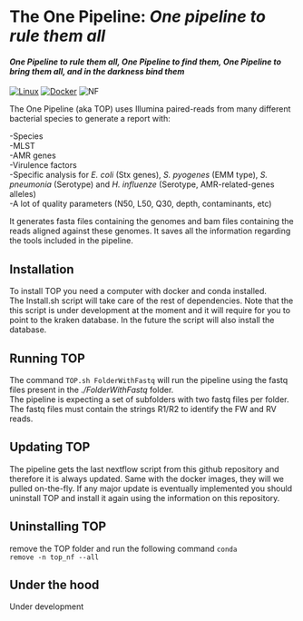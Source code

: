 # The One Pipeline: *One pipeline to rule them all*
#### *One Pipeline to rule them all, One Pipeline to find them, One Pipeline to bring them all, and in the darkness bind them*   
   
[![Linux](https://svgshare.com/i/Zhy.svg)](https://www.linux.org/)   [![Docker](https://badgen.net/badge/icon/docker?icon=docker&label)](https://https://docker.com/) ![NF](https://badgen.net/badge/_/Nextflow/green?icon=terminal)   


The One Pipeline (aka TOP) uses Illumina paired-reads from many different bacterial species to generate a report with:

-Species   
-MLST   
-AMR genes   
-Virulence factors   
-Specific analysis for *E. coli* (Stx genes), *S. pyogenes* (EMM type), *S. pneumonia* (Serotype) and *H. influenze* (Serotype, AMR-related-genes alleles)     
-A lot of quality parameters (N50, L50, Q30, depth, contaminants, etc)
    
 It generates fasta files containing the genomes and bam files containing the reads aligned against these genomes. It saves all the information regarding the tools included in the pipeline.

## Installation   
To install TOP you need a computer with docker and conda installed.    
The Install.sh script will take care of the rest of dependencies. 
Note that the this script is under development at the moment and it will require for you to point to the kraken database. In the future the script will also install the database.     
   
## Running TOP   
The command <code>TOP.sh FolderWithFastq</code> will run the pipeline using the fastq files present in the *./FolderWithFastq* folder.   
The pipeline is expecting a set of subfolders with two fastq files per folder. The fastq files must contain the strings R1/R2 to identify the FW and RV reads. 

## Updating TOP   
The pipeline gets the last nextflow script from this github repository and therefore it is always updated. Same with the docker images, they will we pulled on-the-fly. 
If any major update is eventually implemented you should uninstall TOP and install it again using the information on this repository.
   
## Uninstalling TOP
remove the TOP folder and run the following command <code>conda remove -n top_nf --all</code>

## Under the hood   
Under development
